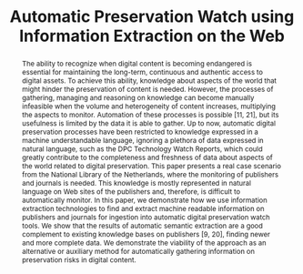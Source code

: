 ---
abstract: The ability to recognize when digital content is becoming endangered is
  essential for maintaining the long-term, continuous and authentic access to digital
  assets. To achieve this ability, knowledge about aspects of the world that might
  hinder the preservation of content is needed. However, the processes of gathering,
  managing and reasoning on knowledge can become manually infeasible when the volume
  and heterogeneity of content increases, multiplying the aspects to monitor. Automation
  of these processes is possible [11, 21], but its usefulness is limited by the data
  it is able to gather. Up to now, automatic digital preservation processes have been
  restricted to knowledge expressed in a machine understandable language, ignoring
  a plethora of data expressed in natural language, such as the DPC Technology Watch
  Reports, which could greatly contribute to the completeness and freshness of data
  about aspects of the world related to digital preservation. This paper presents
  a real case scenario from the National Library of the Netherlands, where the monitoring
  of publishers and journals is needed. This knowledge is mostly represented in natural
  language on Web sites of the publishers and, therefore, is difficult to automatically
  monitor. In this paper, we demonstrate how we use information extraction technologies
  to find and extract machine readable information on publishers and journals for
  ingestion into automatic digital preservation watch tools. We show that the results
  of automatic semantic extraction are a good complement to existing knowledge bases
  on publishers [9, 20], finding newer and more complete data. We demonstrate the
  viability of the approach as an alternative or auxiliary method for automatically
  gathering information on preservation risks in digital content.
creators:
- Faria, Luís
- Akbik, Alan
- Sierman, Barbara
- Ras, Marcel
- Ferreira, Miguel
- Carlos Ramalho, José
date: null
document_url: https://services.phaidra.univie.ac.at/api/object/o:377390/download
grand_parent: iPRES
institutions: []
keywords:
- digital preservation
- monitoring
- watch
- natural language
- information extraction
- lisbon
landing_page_url: https://phaidra.univie.ac.at/o:377390
language: eng
layout: publication
license: CC BY-SA 2.0 AT
notes_url: null
parent: iPRES 2013
presentation_url: null
publication_type: paper
size: 227721
source_name: iPRES
title: Automatic Preservation Watch using Information Extraction on the Web
year: 2013
---